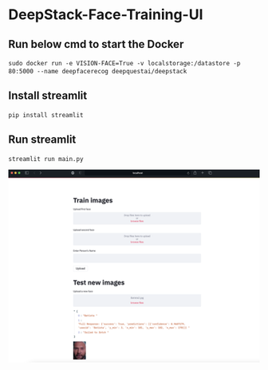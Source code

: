 # DeepStack-Face-Training-UI

## Run below cmd to start the Docker
```
sudo docker run -e VISION-FACE=True -v localstorage:/datastore -p 80:5000 --name deepfacerecog deepquestai/deepstack
```

## Install streamlit
```
pip install streamlit
```

## Run streamlit

```
streamlit run main.py    
```

![alttext](https://github.com/jitunayak/DeepStack-Face-Training-UI/blob/master/screen1.png)
